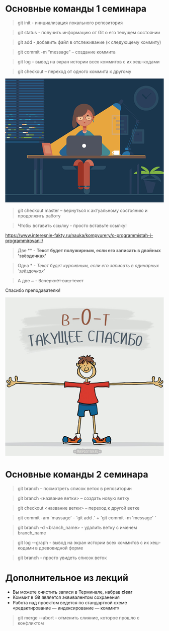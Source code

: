 # Основные команды 1 семинара

> git init - инициализация локального репозитория

> git status - получить информацию от Git о его текущем состоянии

> git add - добавить файл в отслеживание (к следующему коммиту)

> git commit -m “message” – создание коммита

> git log – вывод на экран истории всех коммитов с их хеш-кодами

> git checkout – переход от одного коммита к другому

![](Программистка.png)

> git checkout master – вернуться к актуальному состоянию и продолжить работу

> Чтобы вставить ссылку - просто вставьте ссылку!

https://www.interesnie-fakty.ru/nauka/kompyurery/o-programmistah-i-programmirovanii/

> Две ** - **Текст будет полужирным, если его записать в двойных 'звёздочках'**

> Одна * - *Текст будет курсивным, если его записать в одинарных 'звёздочках'*

 > А две ~ - ~~Зачеркнёт ваш текст~~ 

Спасибо преподавателю!

![](Thanks.jpg)

# Основные команды 2 семинара

> git branch – посмотреть список веток в репозитории

> git branch <название ветки> – создать новую ветку

> git checkout <название ветки> – переход к другой ветке

> git commit -am 'massage' - 'git add .' + 'git commit -m 'message' '

> git branch -d <branch_name> - удалить ветку с именем branch_name

> git log --graph - вывод на экран истории всех коммитов с их хеш-кодами в древовидной форме

>git branch - просто увидеть список веток

# Дополнительное из лекций
* Вы можете очистить записи в Терминале, набрав **clear**
* Коммит в Git является эквивалентом сохранения
* Работа над проектом ведется по стандартной схеме «редактирование — индексирование — коммит»

> git merge --abort - отменить слияние, которое прошло с конфликтом